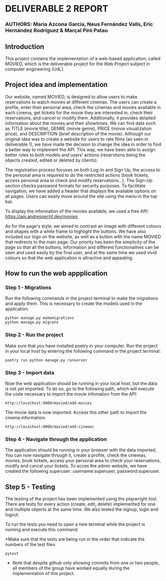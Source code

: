 # DELIVERABLE 2 REPORT
### AUTHORS: Maria Azcona Garcia, Neus Fernández Valls, Eric Hernández Rodríguez & Marçal Piró Patau

## Introduction
This project contains the implementation of a web-based application, called MOVIED, which is the deliverable project for the Web Project subject in computer engineering (UdL).

## Project idea and implementation
Our website, named MOVIED, is designed to allow users to make reservations to watch movies at different cinemas. The users can create a profile, enter their personal area, check the cinemas and movies available in each cinema, get tickets for the movie they are interested in, check their reservations, and cancel or modify them. Additionally, it provides detailed information about the movies and their showtimes. We can find data such as TITLE (movie title), GENRE (movie genre), PRICE (movie visualization price), and DESCRIPTION (brief description of the movie). Although our original idea was to create a website for users to rate films (as seen in deliverable 1), we have made the decision to change the idea in order to find a better way to implement the API. This way, we have been able to assign better roles to both models and users' actions (reservtions being the objects created, edited or deleted by clients).

The registration process focuses on both Log-In and Sign Up, the access to the personal area is required to do the restricted actions (book tickets, access personal area to check and modify reservations...). The Sign-Up section checks password formats for security purposes. To facilitate navigation, we have added a header that displays the available options on all pages. Users can easily move around the site using the menu in the top bar.

To display the information of the movies available, we used a free API: https://api.andrespecht.dev/movies 

As for the page's style, we aimed to contrast an image with different colours and shapes with a white frame to highlight the buttons. We have also included our logo on the website, as well as a button with the name MOVIED that redirects to the main page. Our priority has been the simplicity of the page so that all the buttons, information and different functionalities can be seen and used easily by the final user, and at the same time we used vivid colours so that the web application is attractive and appealing. 

## How to run the web appplication
### Step 1 - Migrations
Run the following commands in the project terminal to make the migrations and apply them. This is necessary to create the models used in the application.
```
python manage.py makemigrations
python manage.py migrate
```

### Step 2 - Run the project
Make sure that you have installed poetry in your computer. Run the project in your local host by entering the following command in the project terminal:
```
poetry run python manage.py runserver
```

### Step 3 - Import data
Now the web application should be running in your local host, but the data is not yet imported. To do so, go to the following path, which will execute the code necessary to import the movie infomation from the API: 
```
http://localhost:8000/movied/add-movies
```
The movie data is now imported. Access this other path to import the cinema information: 
```
http://localhost:8000/movied/add-cinemas
```

### Step 4 - Navigate through the application
The application should be running in your browser with the data imported. You can now navigate through it, create a profile, check the cinemas, movies, book tickets, access your personal area to check your reservations, modify and cancel your tickets. To acces the admin website, we have created the following superuser: username:superuser, password:superuser.

## Step 5 - Testing
The testing of the project has been implemented using the playwright tool. There are tests for every action (create, edit, delete) implemented for one and multiple objects at the same time. We also tested the signup, login and logout. 

To run the tests you need to open a new terminal while the project is running and execute this command: 

*Make sure that the tests are being run in the order that indicate the numbers of the test files. 

```
pytest
```



* Note that despite github only showing commits from one or two people, all members of the group have worked equally during the implementation of this project.
